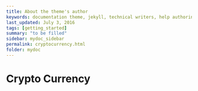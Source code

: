 ```yaml
---
title: About the theme's author
keywords: documentation theme, jekyll, technical writers, help authoring tools, hat replacements
last_updated: July 3, 2016
tags: [getting_started]
summary: "to be filled"
sidebar: mydoc_sidebar
permalink: cryptocurrency.html
folder: mydoc
---
```

# Crypto Currency
